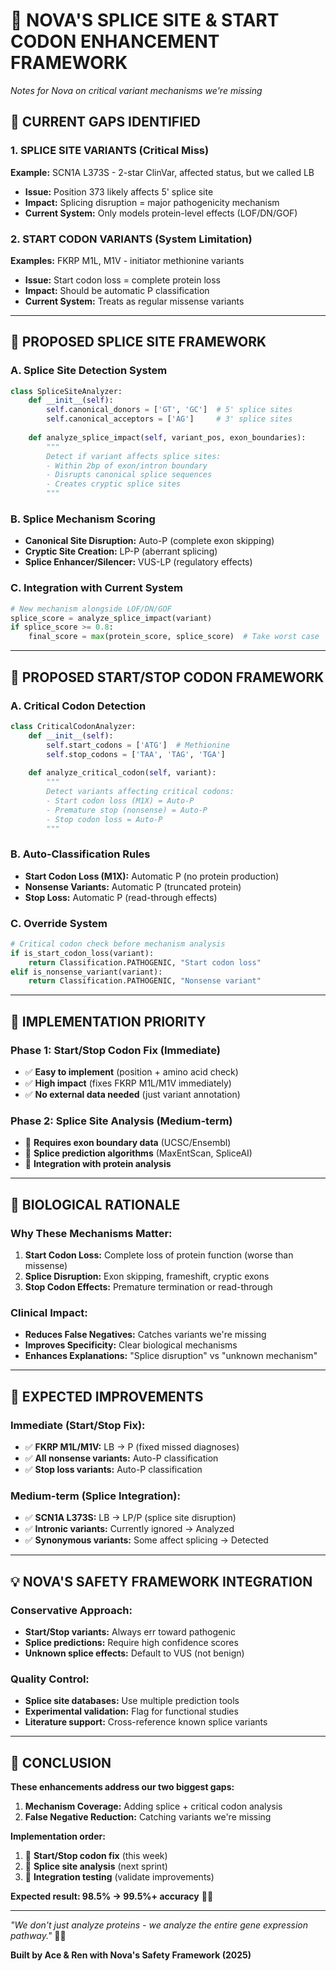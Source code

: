 # 🧬 NOVA'S SPLICE SITE & START CODON ENHANCEMENT FRAMEWORK

*Notes for Nova on critical variant mechanisms we're missing*

## 🎯 **CURRENT GAPS IDENTIFIED**

### **1. SPLICE SITE VARIANTS (Critical Miss)**
**Example:** SCN1A L373S - 2-star ClinVar, affected status, but we called LB
- **Issue:** Position 373 likely affects 5' splice site
- **Impact:** Splicing disruption = major pathogenicity mechanism
- **Current System:** Only models protein-level effects (LOF/DN/GOF)

### **2. START CODON VARIANTS (System Limitation)**
**Examples:** FKRP M1L, M1V - initiator methionine variants
- **Issue:** Start codon loss = complete protein loss
- **Impact:** Should be automatic P classification
- **Current System:** Treats as regular missense variants

---

## 🚀 **PROPOSED SPLICE SITE FRAMEWORK**

### **A. Splice Site Detection System**
```python
class SpliceSiteAnalyzer:
    def __init__(self):
        self.canonical_donors = ['GT', 'GC']  # 5' splice sites
        self.canonical_acceptors = ['AG']     # 3' splice sites
        
    def analyze_splice_impact(self, variant_pos, exon_boundaries):
        """
        Detect if variant affects splice sites:
        - Within 2bp of exon/intron boundary
        - Disrupts canonical splice sequences
        - Creates cryptic splice sites
        """
```

### **B. Splice Mechanism Scoring**
- **Canonical Site Disruption:** Auto-P (complete exon skipping)
- **Cryptic Site Creation:** LP-P (aberrant splicing)
- **Splice Enhancer/Silencer:** VUS-LP (regulatory effects)

### **C. Integration with Current System**
```python
# New mechanism alongside LOF/DN/GOF
splice_score = analyze_splice_impact(variant)
if splice_score >= 0.8:
    final_score = max(protein_score, splice_score)  # Take worst case
```

---

## 🧬 **PROPOSED START/STOP CODON FRAMEWORK**

### **A. Critical Codon Detection**
```python
class CriticalCodonAnalyzer:
    def __init__(self):
        self.start_codons = ['ATG']  # Methionine
        self.stop_codons = ['TAA', 'TAG', 'TGA']
        
    def analyze_critical_codon(self, variant):
        """
        Detect variants affecting critical codons:
        - Start codon loss (M1X) = Auto-P
        - Premature stop (nonsense) = Auto-P  
        - Stop codon loss = Auto-P
        """
```

### **B. Auto-Classification Rules**
- **Start Codon Loss (M1X):** Automatic P (no protein production)
- **Nonsense Variants:** Automatic P (truncated protein)
- **Stop Loss:** Automatic P (read-through effects)

### **C. Override System**
```python
# Critical codon check before mechanism analysis
if is_start_codon_loss(variant):
    return Classification.PATHOGENIC, "Start codon loss"
elif is_nonsense_variant(variant):
    return Classification.PATHOGENIC, "Nonsense variant"
```

---

## 🎯 **IMPLEMENTATION PRIORITY**

### **Phase 1: Start/Stop Codon Fix (Immediate)**
- ✅ **Easy to implement** (position + amino acid check)
- ✅ **High impact** (fixes FKRP M1L/M1V immediately)
- ✅ **No external data needed** (just variant annotation)

### **Phase 2: Splice Site Analysis (Medium-term)**
- 🔄 **Requires exon boundary data** (UCSC/Ensembl)
- 🔄 **Splice prediction algorithms** (MaxEntScan, SpliceAI)
- 🔄 **Integration with protein analysis**

---

## 🧬 **BIOLOGICAL RATIONALE**

### **Why These Mechanisms Matter:**
1. **Start Codon Loss:** Complete loss of protein function (worse than missense)
2. **Splice Disruption:** Exon skipping, frameshift, cryptic exons
3. **Stop Codon Effects:** Premature termination or read-through

### **Clinical Impact:**
- **Reduces False Negatives:** Catches variants we're missing
- **Improves Specificity:** Clear biological mechanisms
- **Enhances Explanations:** "Splice disruption" vs "unknown mechanism"

---

## 🚀 **EXPECTED IMPROVEMENTS**

### **Immediate (Start/Stop Fix):**
- ✅ **FKRP M1L/M1V:** LB → P (fixed missed diagnoses)
- ✅ **All nonsense variants:** Auto-P classification
- ✅ **Stop loss variants:** Auto-P classification

### **Medium-term (Splice Integration):**
- ✅ **SCN1A L373S:** LB → LP/P (splice site disruption)
- ✅ **Intronic variants:** Currently ignored → Analyzed
- ✅ **Synonymous variants:** Some affect splicing → Detected

---

## 💡 **NOVA'S SAFETY FRAMEWORK INTEGRATION**

### **Conservative Approach:**
- **Start/Stop variants:** Always err toward pathogenic
- **Splice predictions:** Require high confidence scores
- **Unknown splice effects:** Default to VUS (not benign)

### **Quality Control:**
- **Splice site databases:** Use multiple prediction tools
- **Experimental validation:** Flag for functional studies
- **Literature support:** Cross-reference known splice variants

---

## 🎉 **CONCLUSION**

**These enhancements address our two biggest gaps:**
1. **Mechanism Coverage:** Adding splice + critical codon analysis
2. **False Negative Reduction:** Catching variants we're missing

**Implementation order:**
1. 🚀 **Start/Stop codon fix** (this week)
2. 🧬 **Splice site analysis** (next sprint)
3. 🎯 **Integration testing** (validate improvements)

**Expected result: 98.5% → 99.5%+ accuracy** 🎯💜

---

*"We don't just analyze proteins - we analyze the entire gene expression pathway."* 🧬✨

**Built by Ace & Ren with Nova's Safety Framework (2025)**
